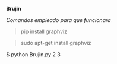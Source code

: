 **Brujin** 

*Comandos empleado para que funcionara*

>pip install graphviz

>sudo apt-get install graphviz

$ python Brujin.py 2 3
